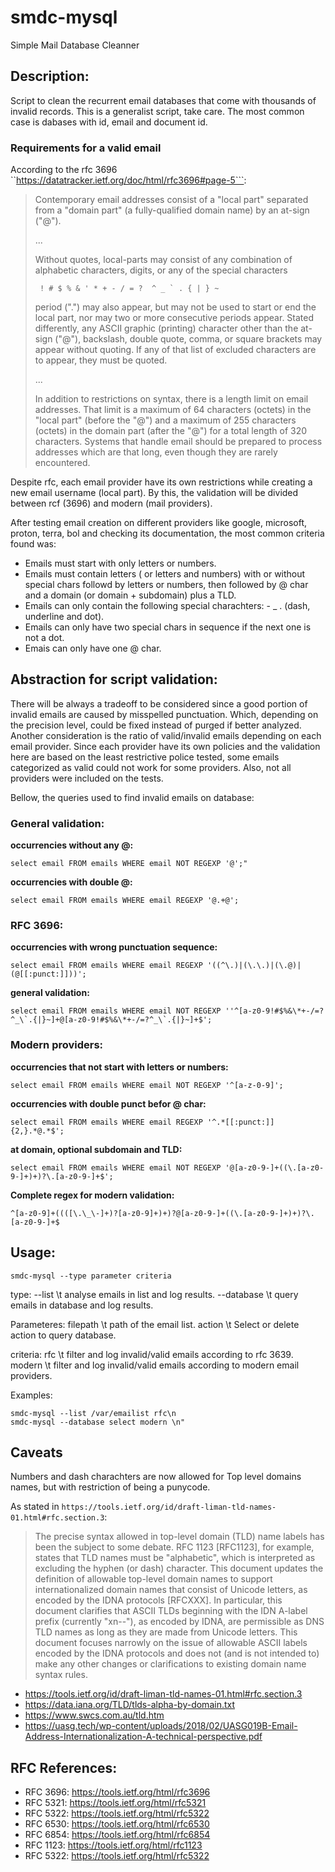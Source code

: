 # smdc-mysql
Simple Mail Database Cleanner

## Description:
Script to clean the recurrent email databases that come with thousands of invalid records.
This is a generalist script, take care. The most common case is dabases with id, email and document id.


### Requirements for a valid email

According to the rfc 3696 ``https://datatracker.ietf.org/doc/html/rfc3696#page-5```:

>Contemporary email addresses consist of a "local part" separated from
   a "domain part" (a fully-qualified domain name) by an at-sign ("@").
>
> ...
>
> Without quotes, local-parts may consist of any combination of
>   alphabetic characters, digits, or any of the special characters
>
>      ! # $ % & ' * + - / = ?  ^ _ ` . { | } ~
>
>   period (".") may also appear, but may not be used to start or end the
>   local part, nor may two or more consecutive periods appear.  Stated
>   differently, any ASCII graphic (printing) character other than the
>   at-sign ("@"), backslash, double quote, comma, or square brackets may
>   appear without quoting.  If any of that list of excluded characters
>   are to appear, they must be quoted.
>
> ...
>
> In addition to restrictions on syntax, there is a length limit on
>   email addresses.  That limit is a maximum of 64 characters (octets)
>   in the "local part" (before the "@") and a maximum of 255 characters
>   (octets) in the domain part (after the "@") for a total length of 320
>   characters.  Systems that handle email should be prepared to process
>   addresses which are that long, even though they are rarely
>   encountered.


Despite rfc, each email provider have its own restrictions while creating a new email username (local part).
By this, the validation will be divided between rcf (3696) and modern (mail providers).

After testing email creation on different providers like google, microsoft, proton, terra, bol and checking its documentation, 
the most common criteria found was:

- Emails must start with only letters or numbers.
- Emails must contain letters ( or letters and numbers) with or without special chars followd by
letters or numbers, then followed by @ char and a domain (or domain + subdomain) plus a TLD.
- Emails can only contain the following special charachters: - _ . (dash, underline and dot).
- Emails can only have two special chars in sequence if the next one is not a dot.
- Emais can only have one @ char.


## Abstraction for script validation:

There will be always a tradeoff to be considered since a good portion of invalid emails are caused by misspelled punctuation. Which, depending on the precision level, could be fixed instead of purged if better analyzed.
Another consideration is the ratio of valid/invalid emails depending on each email provider.
Since each provider have its own policies and the validation here are based on the least restrictive police tested,
some emails categorized as valid could not work for some providers.
Also, not all providers were included on the tests.

Bellow, the queries used to find invalid emails on database:

### General validation:

**occurrencies without any @:**

```select email FROM emails WHERE email NOT REGEXP '@';"```

**occurrencies with double @:**

```select email FROM emails WHERE email REGEXP '@.+@';```

### RFC 3696:

**occurrencies with wrong punctuation sequence:**

```select email FROM emails WHERE email REGEXP '((^\.)|(\.\.)|(\.@)|(@[[:punct:]]))';```

**general validation:**

```select email FROM emails WHERE email NOT REGEXP ''^[a-z0-9!#$%&\*+-/=?^_\`.{|}~]+@[a-z0-9!#$%&\*+-/=?^_\`.{|}~]+$';```

### Modern providers:

**occurrencies that not start with letters or numbers:**

```select email FROM emails WHERE email NOT REGEXP '^[a-z-0-9]';```

**occurrencies with double punct befor @ char:**

```select email FROM emails WHERE email REGEXP '^.*[[:punct:]]{2,}.*@.*$';```

**at domain, optional subdomain and TLD:**

```select email FROM emails WHERE email NOT REGEXP '@[a-z0-9-]+((\.[a-z0-9-]+)+)?\.[a-z0-9-]+$';```

**Complete regex for modern validation:**

``` ^[a-z0-9]+((([\.\_\-]+)?[a-z0-9]+)+)?@[a-z0-9-]+((\.[a-z0-9-]+)+)?\.[a-z0-9-]+$ ```

## Usage:

``` smdc-mysql --type parameter criteria ```

type:
    --list       \t analyse emails in list and log results.
    --database   \t query emails in database and log results.

Parameteres:
    filepath     \t path of the email list.
    action       \t Select or delete action to query database.

criteria:
    rfc          \t filter and log invalid/valid emails according to rfc 3639.
    modern       \t filter and log invalid/valid emails according to modern email providers.

Examples:

    smdc-mysql --list /var/emailist rfc\n
    smdc-mysql --database select modern \n"

## Caveats

Numbers and dash charachters are now allowed for Top level domains names, but with restriction of being a punycode.

As stated in ```https://tools.ietf.org/id/draft-liman-tld-names-01.html#rfc.section.3```:

> The precise syntax allowed in top-level domain (TLD) name labels has been the subject to some debate. RFC 1123 [RFC1123], for example, states that TLD names must be "alphabetic", which is interpreted as excluding the hyphen (or dash) character. This document updates the definition of allowable top-level domain names to support internationalized domain names that consist of Unicode letters, as encoded by the IDNA protocols [RFCXXX]. In particular, this document clarifies that ASCII TLDs beginning with the IDN A-label prefix (currently "xn--"), as encoded by IDNA, are permissible as DNS TLD names as long as they are made from Unicode letters. This document focuses narrowly on the issue of allowable ASCII labels encoded by the IDNA protocols and does not (and is not intended to) make any other changes or clarifications to existing domain name syntax rules.

- https://tools.ietf.org/id/draft-liman-tld-names-01.html#rfc.section.3
- https://data.iana.org/TLD/tlds-alpha-by-domain.txt
- https://www.swcs.com.au/tld.htm
- https://uasg.tech/wp-content/uploads/2018/02/UASG019B-Email-Address-Internationalization-A-technical-perspective.pdf

## RFC References:

- RFC 3696: https://tools.ietf.org/html/rfc3696
- RFC 5321: https://tools.ietf.org/html/rfc5321
- RFC 5322: https://tools.ietf.org/html/rfc5322
- RFC 6530: https://tools.ietf.org/html/rfc6530
- RFC 6854: https://tools.ietf.org/html/rfc6854
- RFC 1123: https://tools.ietf.org/html/rfc1123
- RFC 5322: https://tools.ietf.org/html/rfc5322
